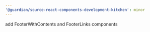 ```yaml
---
'@guardian/source-react-components-development-kitchen': minor
---
```


add FooterWithContents and FooterLinks components
